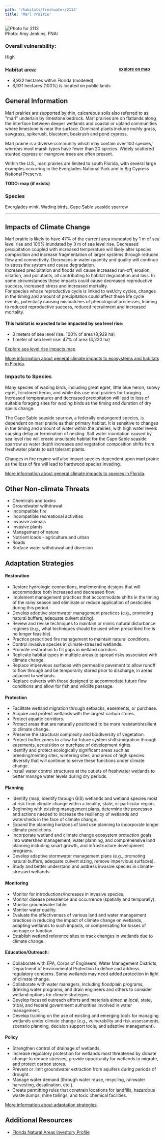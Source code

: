 ```yaml
---
path: '/habitats/freshwater/2113'
title: 'Marl Prairie'
---
```


<content-header icon="freshwater_nonforested_wetlands" title="Marl Prairie" subtitle="within Freshwater Non-forested Wetlands">
</content-header>

<div id="TopSection">

<div class="header-photo"><img src="2113.jpg" alt="Photo for 2113"/>
<figcaption>Photo: Amy Jenkins, FNAI</figcaption></div>

<div>

### Overall vulnerability:

<div class="vulnerability vulnerability-high">High</div>

<h3>Habitat area: 
<a href="/habitats/freshwater/2113/map" style="float:right;font-size:smaller;margin-right: 2rem;">
<fa-icon name="map"></fa-icon>
explore on map
</a>
</h3>

-   8,932 hectares within Florida (modeled)
-   8,931 hectares (100%) is located on public lands

</div>
</div>

## General Information

Marl prairies are supported by thin, calcareous soils also referred to as "marl" underlain by limestone bedrock. Marl prairies are on flatlands along the interface between deeper wetlands and coastal or upland communities where limestone is near the surface. Dominant plants include muhly grass, sawgrass, spikerush, bluestem, beakrush and pond cypress.  

Marl prairie is a diverse community which may contain over 100 species, whereas most marsh types have fewer than 20 species.  Widely scattered stunted cypress or mangrove trees are often present.  

Within the U.S., marl prairies are limited to south Florida, with several large examples occurring in the Everglades National Park and in Big Cypress National Preserve.



**TODO: map (if exists)**

### Species

Everglades mink, Wading birds, Cape Sable seaside sparrow

<hr />

## Impacts of Climate Change

Marl prairie is likely to have 47% of the current area inundated by 1 m of sea level rise and 100% inundated by 3 m of sea level rise. Decreased precipitation coupled with increased temperature will likely alter species composition and increase fragmentation of larger systems through reduced flow and connectivity.  Decreases in water quantity and quality will continue to stress the system and cause degradation.  <br />Increased precipitation and floods will cause increased run-off, erosion, siltation, and pollutants, all contributing to habitat degradation and loss.  In some circumstances these impacts could cause decreased reproductive success, increased stress and increased mortality.  <br />For species whose reproductive cycle is linked to wet/dry cycles, changes in the timing and amount of precipitation could affect these life cycle events, potentially causing mismatches of phenological processes, leading to reduced reproductive success, reduced recruitment and increased mortality.


#### This habitat is expected to be impacted by sea level rise:

- 3 meters of sea level rise: 100% of area (8,929 ha)
- 1 meter of sea level rise: 47% of area (4,220 ha)

[Explore sea level rise impacts map](/habitats/freshwater/2113/map).


[More information about general climate impacts to ecosystems and habitats in Florida](/impacts/habitats).

### Impacts to Species

Many species of wading birds, including great egret, little blue heron, snowy egret, tricolored heron, and white ibis use marl prairies for foraging.  Increased temperatures and decreased precipitation will lead to loss of suitable foraging sites for wading birds as the timing and duration of dry spells change.   

The Cape Sable seaside sparrow, a federally endangered species, is dependent on marl prairie as their primary habitat.  It is sensitive to changes in the timing and amount of water within the prairies, with high water levels causing delay or termination of nesting. Salt water inundation caused by sea level rise will create unsuitable habitat for the Cape Sable seaside sparrow as water depth increases and vegetation composition shifts from freshwater plants to salt tolerant plants.  

Changes in fire regime will also impact species dependent upon marl prairie as the loss of fire will lead to hardwood species invading.

[More information about general climate impacts to species in Florida](/impacts/species).

## Other Non-climate Threats

-	Chemicals and toxins
-	Groundwater withdrawal
-	Incompatible fire
-	Incompatible recreational activities
-	Invasive animals
-	Invasive plants
-	Management of nature
-	Nutrient loads - agriculture and urban
-	Roads
-	Surface water withdrawal and diversion


## Adaptation Strategies

#### Restoration

- Restore hydrologic connections, implementing designs that will accommodate both increased and decreased flow.
- Implement management practices that accommodate shifts in the timing of the rainy season and eliminate or reduce application of pesticides during this period.
- Develop adaptive stormwater management practices (e.g., promoting natural buffers, adequate culvert sizing).
- Review and revise techniques to maintain or mimic natural disturbance regimes (e.g., what techniques should be used when prescribed fire is no longer feasible).
- Practice prescribed fire management to maintain natural conditions.
- Control invasive species in climate-stressed wetlands.
- Promote restoration to fill gaps in wetland corridors.
- Replicate habitat types in multiple areas to spread risks associated with climate change.
- Replace impervious surfaces with permeable pavement to allow runoff to flow through and be temporarily stored prior to discharge, in areas adjacent to wetlands.
- Replace culverts with those designed to accommodate future flow conditions and allow for fish and wildlife passage.


#### Protection

- Facilitate wetland migration through setbacks, easements, or purchase.
- Acquire and protect wetlands with the largest carbon stores.
- Protect aquatic corridors.
- Protect areas that are naturally positioned to be more resistant/resilient to climate change.
- Preserve the structural complexity and biodiversity of vegetation.
- Protect buffer zones to allow for future system shifts/migration through easements, acquisition or purchase of development rights.
- Identify and protect ecologically significant areas such as breeding/nesting sites, wintering sites, and areas of high species diversity that will continue to serve these functions under climate change.
- Install water control structures at the outlets of freshwater wetlands to better manage water levels during dry periods.


#### Planning

- Identify (map, identify through GIS) wetlands and wetland species most at risk from climate change within a locality, state, or particular region.
- Beginning with existing management plans, determine the processes and actions needed to increase the resiliency of wetlands and watersheds in the face of climate change.
- Expand the planning horizons of land use planning to incorporate longer climate predictions.
- Incorporate wetland and climate change ecosystem protection goals into watershed management, water planning, and comprehensive land planning including smart growth, and infrastructure development programs.
- Develop adaptive stormwater management plans (e.g., promoting natural buffers, adequate culvert sizing, remove impervious surfaces).
- Study and better understand and address invasive species in climate-stressed wetlands.


#### Monitoring

- Monitor for introductions/increases in invasive species.
- Monitor disease prevalence and occurrence (spatially and temporally).
- Monitor groundwater table.
- Monitor water quality.
- Evaluate the effectiveness of various land and water management practices in reducing the impact of climate change on wetlands, adapting wetlands to such impacts, or compensating for losses of  acreage or function.
- Establish wetland reference sites to track changes in wetlands due to climate change.


#### Education/Outreach: 

- Collaborate with EPA, Corps of Engineers, Water Management Districts, Department of Environmental Protection to define and address regulatory concerns. Some wetlands may need added protection in light of climate change.
- Collaborate with water managers, including floodplain programs, drinking water programs, and drain engineers and others to consider wetland options for climate strategies.
- Develop focused outreach efforts and materials aimed at local, state, tribal, and federal government authorities involved in water management.
- Develop training on the use of existing and emerging tools for managing wetlands under climate change (e.g., vulnerability and risk assessments, scenario planning, decision support tools, and adaptive management).


#### Policy

- Strengthen control of drainage of wetlands.
- Increase regulatory protection for wetlands most threatened by climate change to reduce stresses, provide opportunity for wetlands to migrate, and protect carbon stores.
- Prevent or limit groundwater extraction from aquifers during periods of drought.
- Manage water demand (through water reuse, recycling, rainwater harvesting, desalination, etc.).
- Create permitting rules that constrain locations for landfills, hazardous waste dumps, mine tailings, and toxic chemical facilities.




[More information about adaptation strategies](/strategies).

## Additional Resources

 - [Florida Natural Areas Inventory Profile](http://www.fnai.org/PDF/NC/Marl_Prairie_Final_2010.pdf)
